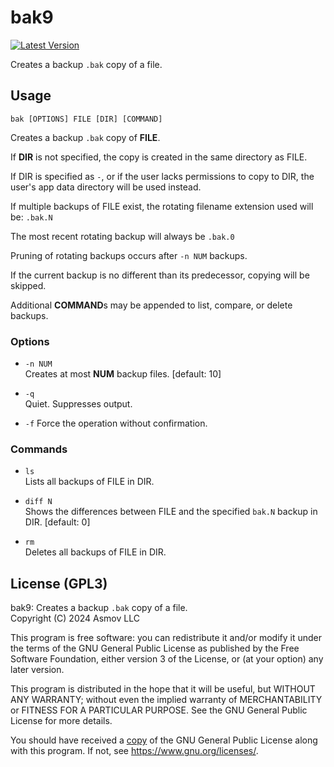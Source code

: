 bak9
================================================================================
[![Latest Version]][crates.io]

[Latest Version]: https://img.shields.io/crates/v/bak9.svg
[crates.io]: https://crates.io/crates/bak9

Creates a backup `.bak` copy of a file.


Usage
--------------------------------------------------------------------------------

`bak [OPTIONS] FILE [DIR] [COMMAND]`

Creates a backup `.bak` copy of **FILE**.

If **DIR** is not specified, the copy is created in the same directory as FILE.

If DIR is specified as `-`, or if the user lacks permissions to copy to DIR, the
user's app data directory will be used instead.

If multiple backups of FILE exist, the rotating filename extension used will be: `.bak.N`

The most recent rotating backup will always be `.bak.0` 

Pruning of rotating backups occurs after `-n NUM` backups. 

If the current backup is no different than its predecessor, copying will be skipped. 

Additional **COMMAND**s may be appended to list, compare, or delete backups.

### Options

- `-n NUM`  
Creates at most **NUM** backup files. [default: 10] 

- `-q`  
Quiet. Suppresses output.

- `-f`
Force the operation without confirmation.

### Commands

- `ls`  
Lists all backups of FILE in DIR.

- `diff N`  
Shows the differences between FILE and the specified `bak.N` backup in DIR. [default: 0]

- `rm`  
Deletes all backups of FILE in DIR.

License (GPL3)
--------------------------------------------------------------------------------
bak9: Creates a backup `.bak` copy of a file.  
Copyright (C) 2024 Asmov LLC  

This program is free software: you can redistribute it and/or modify
it under the terms of the GNU General Public License as published by
the Free Software Foundation, either version 3 of the License, or
(at your option) any later version.

This program is distributed in the hope that it will be useful,
but WITHOUT ANY WARRANTY; without even the implied warranty of
MERCHANTABILITY or FITNESS FOR A PARTICULAR PURPOSE.  See the
GNU General Public License for more details.

You should have received a [copy](./LICENSE.txt) of the GNU General Public License
along with this program.  If not, see <https://www.gnu.org/licenses/>.

